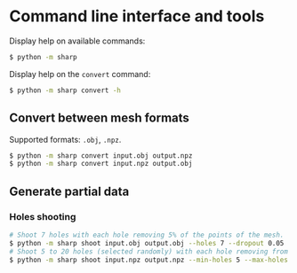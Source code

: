 # Command line interface and tools

Display help on available commands:

```bash
$ python -m sharp
```

Display help on the `convert` command:

```bash
$ python -m sharp convert -h
```

## Convert between mesh formats

Supported formats: `.obj`, `.npz`.

```bash
$ python -m sharp convert input.obj output.npz
$ python -m sharp convert input.npz output.obj
```

## Generate partial data

### Holes shooting

```bash
# Shoot 7 holes with each hole removing 5% of the points of the mesh.
$ python -m sharp shoot input.obj output.obj --holes 7 --dropout 0.05
# Shoot 5 to 20 holes (selected randomly) with each hole removing from 2% to 8% (selected randomly) of the points of the mesh.
$ python -m sharp shoot input.npz output.npz --min-holes 5 --max-holes 20 --min-dropout 0.02 --max-dropout 0.08
```
